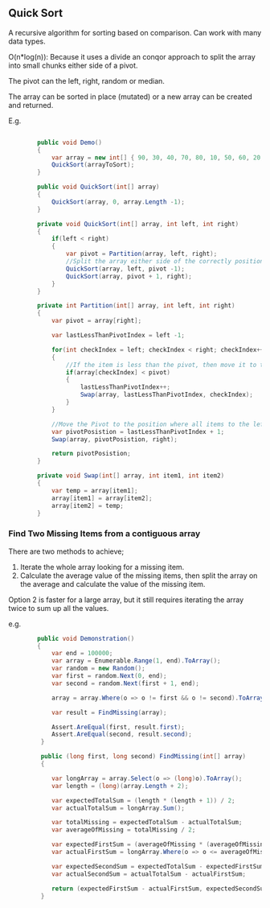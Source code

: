 ## Quick Sort

A recursive algorithm for sorting based on comparison. Can work with many data types.

O(n*log(n)): Because it uses a divide an conqor approach to split the array into small chunks either side of a pivot.

The pivot can the left, right, random or median.

The array can be sorted in place (mutated) or a new array can be created and returned.

E.g. 

```csharp

        public void Demo()
        {
            var array = new int[] { 90, 30, 40, 70, 80, 10, 50, 60, 20, 100, 20 };    
            QuickSort(arrayToSort);
        }

        public void QuickSort(int[] array)
        {
            QuickSort(array, 0, array.Length -1);
        }

        private void QuickSort(int[] array, int left, int right)
        {
            if(left < right)
            {
                var pivot = Partition(array, left, right);
                //Split the array either side of the correctly positioned partition and run the partitioning on each side recursively.
                QuickSort(array, left, pivot -1);
                QuickSort(array, pivot + 1, right);
            }
        }

        private int Partition(int[] array, int left, int right)
        {
            var pivot = array[right];

            var lastLessThanPivotIndex = left -1;

            for(int checkIndex = left; checkIndex < right; checkIndex++)
            {
                //If the item is less than the pivot, then move it to the left of the pivots final position.
                if(array[checkIndex] < pivot) 
                {
                    lastLessThanPivotIndex++;
                    Swap(array, lastLessThanPivotIndex, checkIndex);
                }
            }

            //Move the Pivot to the position where all items to the left are lower and all items to the right are higher.
            var pivotPosistion = lastLessThanPivotIndex + 1;
            Swap(array, pivotPosistion, right);

            return pivotPosistion;
        }

        private void Swap(int[] array, int item1, int item2)
        {
            var temp = array[item1];
            array[item1] = array[item2];
            array[item2] = temp;
        }
```

### Find Two Missing Items from a contiguous array

There are two methods to achieve;

1. Iterate the whole array looking for a missing item.
2. Calculate the average value of the missing items, then split the array on the average and calculate the value of the missing item.

Option 2 is faster for a large array, but it still requires iterating the array twice to sum up all the values.

e.g.

```csharp
        public void Demonstration()
        {
            var end = 100000;
            var array = Enumerable.Range(1, end).ToArray();
            var random = new Random();
            var first = random.Next(0, end);
            var second = random.Next(first + 1, end);

            array = array.Where(o => o != first && o != second).ToArray();

            var result = FindMissing(array);

            Assert.AreEqual(first, result.first);
            Assert.AreEqual(second, result.second);
         }

         public (long first, long second) FindMissing(int[] array)
         {

            var longArray = array.Select(o => (long)o).ToArray();
            var length = (long)(array.Length + 2);

            var expectedTotalSum = (length * (length + 1)) / 2;
            var actualTotalSum = longArray.Sum();

            var totalMissing = expectedTotalSum - actualTotalSum;
            var averageOfMissing = totalMissing / 2;

            var expectedFirstSum = (averageOfMissing * (averageOfMissing + 1)) / 2;
            var actualFirstSum = longArray.Where(o => o <= averageOfMissing).Sum();

            var expectedSecondSum = expectedTotalSum - expectedFirstSum;
            var actualSecondSum = actualTotalSum - actualFirstSum;

            return (expectedFirstSum - actualFirstSum, expectedSecondSum - actualSecondSum);
         }
```